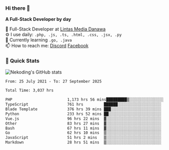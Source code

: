 ### Hi there 👋

**A Full-Stack Developer by day**

🔭 Full-Stack Developer at [Lintas Media Danawa](https://www.lintasmediadanawa.com/)  
⚙️ I use daily: `.php, .js, .ts, .html, .css, .jsx, .py`  
🌱 Currently learning `.go, .java`  
📫 How to reach me: [Discord](https://discordapp.com/users/984448732999327766)  [Facebook](https://fb.me/tyvandi)  

### 🚀 Quick Stats  

![Nekoding's GitHub stats](https://github-readme-stats.vercel.app/api?username=nekoding&show_icons=true)

<!--START_SECTION:waka-->

```txt
From: 25 July 2021 - To: 27 September 2025

Total Time: 3,037 hrs

PHP                        1,173 hrs 56 mins█████████▒░░░░░░░░░░░░░░░   37.62 %
TypeScript                 761 hrs         ██████░░░░░░░░░░░░░░░░░░░   24.39 %
Blade Template             376 hrs 39 mins ███░░░░░░░░░░░░░░░░░░░░░░   12.07 %
Python                     233 hrs 52 mins ██░░░░░░░░░░░░░░░░░░░░░░░   07.49 %
Vue.js                     96 hrs 22 mins  ▓░░░░░░░░░░░░░░░░░░░░░░░░   03.09 %
Other                      83 hrs 27 mins  ▓░░░░░░░░░░░░░░░░░░░░░░░░   02.67 %
Bash                       67 hrs 11 mins  ▓░░░░░░░░░░░░░░░░░░░░░░░░   02.15 %
Go                         62 hrs 10 mins  ▒░░░░░░░░░░░░░░░░░░░░░░░░   01.99 %
JavaScript                 51 hrs 2 mins   ▒░░░░░░░░░░░░░░░░░░░░░░░░   01.64 %
Markdown                   28 hrs 51 mins  ▒░░░░░░░░░░░░░░░░░░░░░░░░   00.92 %
```

<!--END_SECTION:waka-->

<!--
**nekoding/nekoding** is a ✨ _special_ ✨ repository because its `README.md` (this file) appears on your GitHub profile.

Here are some ideas to get you started:

- 🔭 I’m currently working on ...
- 🌱 I’m currently learning ...
- 👯 I’m looking to collaborate on ...
- 🤔 I’m looking for help with ...
- 💬 Ask me about ...
- 📫 How to reach me: ...
- 😄 Pronouns: ...
- ⚡ Fun fact: ...
-->
